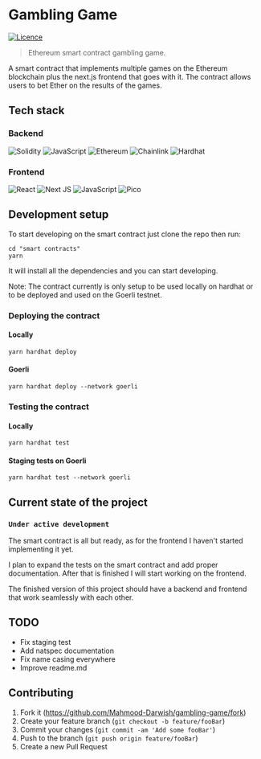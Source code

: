 # Gambling Game

[![Licence](https://img.shields.io/github/license/Ileriayo/markdown-badges?style=plastic)](./LICENSE.md)

> Ethereum smart contract gambling game.

A smart contract that implements multiple games on the Ethereum blockchain plus the next.js frontend that goes with it. The contract allows users to bet Ether on the results of the games.

## Tech stack

### Backend

![Solidity](https://img.shields.io/badge/Solidity-%23363636.svg?style=for-the-badge&logo=solidity&logoColor=white)
![JavaScript](https://img.shields.io/badge/javascript-%23323330.svg?style=for-the-badge&logo=javascript&logoColor=%23F7DF1E)
![Ethereum](https://img.shields.io/badge/Ethereum-3C3C3D?style=for-the-badge&logo=Ethereum&logoColor=white)
![Chainlink](https://img.shields.io/badge/Chainlink-375BD2?style=for-the-badge&logo=Chainlink&logoColor=white)
![Hardhat](https://img.shields.io/badge/Hardhat-yellow.svg?style=for-the-badge)

### Frontend

![React](https://img.shields.io/badge/react-%2320232a.svg?style=for-the-badge&logo=react&logoColor=%2361DAFB)
![Next JS](https://img.shields.io/badge/Next-black?style=for-the-badge&logo=next.js&logoColor=white)
![JavaScript](https://img.shields.io/badge/javascript-%23323330.svg?style=for-the-badge&logo=javascript&logoColor=%23F7DF1E)
![Pico](https://img.shields.io/badge/Pico.CSS-gray.svg?style=for-the-badge)

## Development setup

To start developing on the smart contract just clone the repo then run:

```
cd "smart contracts"
yarn
```

It will install all the dependencies and you can start developing.

Note: The contract currently is only setup to be used locally on hardhat or to be deployed and used on the Goerli testnet.

### Deploying the contract

#### Locally

```
yarn hardhat deploy
```

#### Goerli

```
yarn hardhat deploy --network goerli
```

### Testing the contract

#### Locally

```
yarn hardhat test
```

#### Staging tests on Goerli

```
yarn hardhat test --network goerli
```

## Current state of the project

### `Under active development`

The smart contract is all but ready, as for the frontend I haven't started implementing it yet.

I plan to expand the tests on the smart contract and add proper documentation. After that is finished I will start working on the frontend.

The finished version of this project should have a backend and frontend that work seamlessly with each other.

## TODO

- Fix staging test
- Add natspec documentation
- Fix name casing everywhere
- Improve readme.md

## Contributing

1. Fork it (<https://github.com/Mahmood-Darwish/gambling-game/fork>)
2. Create your feature branch (`git checkout -b feature/fooBar`)
3. Commit your changes (`git commit -am 'Add some fooBar'`)
4. Push to the branch (`git push origin feature/fooBar`)
5. Create a new Pull Request

